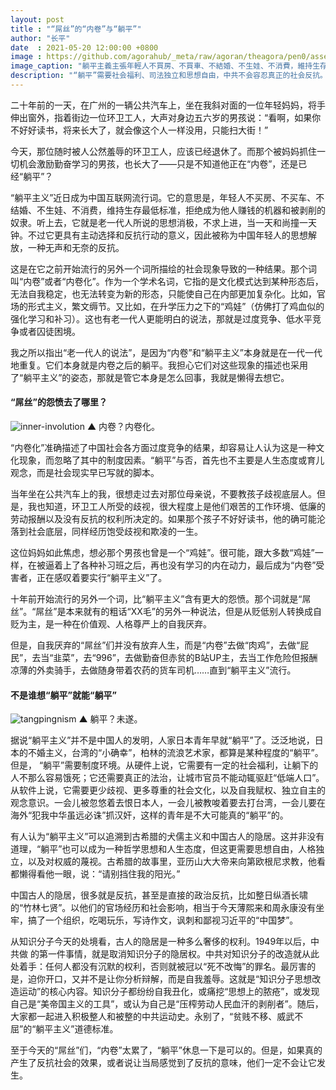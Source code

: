 ```yaml
---
layout: post
title : "“屌丝”的“内卷”与“躺平”"
author: "长平"
date  : 2021-05-20 12:00:00 +0800
image : https://github.com/agorahub/_meta/raw/agoran/theagora/pen0/assets/images/c1/c1-20210520-01.jpg
image_caption: "躺平主義主張年輕人不買房、不買車、不結婚、不生娃、不消費，維持生存的最低標準，拒絕成為他人賺錢的機器和被剝削的奴隸。"
description: "“躺平”需要社会福利、司法独立和思想自由，中共不会容忍真正的社会反抗。"
---
```


二十年前的一天，在广州的一辆公共汽车上，坐在我斜对面的一位年轻妈妈，将手伸出窗外，指着街边一位环卫工人，大声对身边五六岁的男孩说：“看啊，如果你不好好读书，将来长大了，就会像这个人一样没用，只能扫大街！”

<!--more-->

今天，那位随时被人公然羞辱的环卫工人，应该已经退休了。而那个被妈妈抓住一切机会激励勤奋学习的男孩，也长大了——只是不知道他正在“内卷”，还是已经“躺平”？

“躺平主义”近日成为中国互联网流行词。它的意思是，年轻人不买房、不买车、不结婚、不生娃、不消费，维持生存最低标准，拒绝成为他人赚钱的机器和被剥削的奴隶。听上去，它就是老一代人所说的思想消极，不求上进，当一天和尚撞一天钟。不过它更具有主动选择和反抗行动的意义，因此被称为中国年轻人的思想解放，一种无声和无奈的反抗。

这是在它之前开始流行的另外一个词所描绘的社会现象导致的一种结果。那个词叫“内卷”或者“内卷化”。作为一个学术名词，它指的是文化模式达到某种形态后，无法自我稳定，也无法转变为新的形态，只能使自己在内部更加复杂化。比如，官场的形式主义，繁文缛节。又比如，在升学压力之下的“鸡娃”（仿佛打了鸡血似的强化学习和补习）。这也有老一代人更能明白的说法，那就是过度竞争、低水平竞争或者囚徒困境。

我之所以指出“老一代人的说法”，是因为“内卷”和“躺平主义”本身就是在一代一代地重复。它们本身就是内卷之后的躺平。我担心它们对这些现象的描述也采用了“躺平主义”的姿态，那就是管它本身是怎么回事，我就是懒得去想它。

#### “屌丝”的怨愤去了哪里？

![inner-involution](https://github.com/agorahub/_meta/raw/agoran/theagora/pen0/assets/images/c1/c1-20210520-011.jpg)
▲ 内卷？内卷化。

“内卷化”准确描述了中国社会各方面过度竞争的结果，却容易让人认为这是一种文化现象，而忽略了其中的制度因素。“躺平”与否，首先也不主要是人生态度或育儿观念，而是社会现实早已写就的脚本。

当年坐在公共汽车上的我，很想走过去对那位母亲说，不要教孩子歧视底层人。但是，我也知道，环卫工人所受的歧视，很大程度上是他们艰苦的工作环境、低廉的劳动报酬以及没有反抗的权利所决定的。如果那个孩子不好好读书，他的确可能沦落到社会底层，同样经历饱受歧视和欺凌的一生。

这位妈妈如此焦虑，想必那个男孩也曾是一个“鸡娃”。很可能，跟大多数“鸡娃”一样，在被逼着上了各种补习班之后，再也没有学习的内在动力，最后成为“内卷”受害者，正在感叹着要实行“躺平主义”了。

十年前开始流行的另外一个词，比“躺平主义”含有更大的怨愤。那个词就是“屌丝”。“屌丝”是本来就有的粗话“XX毛”的另外一种说法，但是从贬低别人转换成自贬为主，是一种在价值观、人格尊严上的自我厌弃。

但是，自我厌弃的“屌丝”们并没有放弃人生，而是“内卷”去做“肉鸡”，去做“屁民”，去当“韭菜”，去“996”，去做勤奋但赤贫的B站UP主，去当工作危险但报酬凉薄的外卖骑手，去做随身带着农药的货车司机……直到“躺平主义”流行。

#### 不是谁想“躺平”就能“躺平”

![tangpingnism](https://github.com/agorahub/_meta/raw/agoran/theagora/pen0/assets/images/c1/c1-20210520-012.jpg)
▲ 躺平？未遂。

据说“躺平主义”并不是中国人的发明，人家日本青年早就“躺平”了。泛泛地说，日本的不婚主义，台湾的“小确幸”，柏林的流浪艺术家，都算是某种程度的“躺平”。但是， “躺平”需要制度环境。从硬件上说，它需要有一定的社会福利，让躺下的人不那么容易饿死；它还需要真正的法治，让城市官员不能动辄驱赶“低端人口”。从软件上说，它需要更少歧视、更多尊重的社会文化，以及自我赋权、独立自主的观念意识。一会儿被忽悠着去恨日本人，一会儿被教唆着要去打台湾，一会儿要在海外“犯我中华虽远必诛”抓汉奸，这样的青年是不大可能真的“躺平”的。

有人认为“躺平主义”可以追溯到古希腊的犬儒主义和中国古人的隐居。这并非没有道理，“躺平”也可以成为一种哲学思想和人生态度，但这更需要思想自由，人格独立，以及对权威的蔑视。古希腊的故事里，亚历山大大帝来向第欧根尼求教，他看都懒得看他一眼，说：“请别挡住我的阳光。”

中国古人的隐居，很多就是反抗，甚至是直接的政治反抗，比如整日纵酒长啸的“竹林七贤”。以他们的官场经历和社会影响，相当于今天薄熙来和周永康没有坐牢，搞了一个组织，吃喝玩乐，写诗作文，讽刺和鄙视习近平的“中国梦”。

从知识分子今天的处境看，古人的隐居是一种多么奢侈的权利。1949年以后，中共做 的第一件事情，就是取消知识分子的隐居权。中共对知识分子的改造就从此处着手：任何人都没有沉默的权利，否则就被冠以“死不改悔”的罪名。最厉害的是，迫你开口，又并不是让你分析辩解，而是自我羞辱。这就是“知识分子思想改造运动”的核心内容。知识分子都纷纷自我丑化，或痛挖“思想上的脓疮”，或发现自己是“美帝国主义的工具”，或认为自己是“压榨劳动人民血汗的剥削者”。随后，大家都一起进入积极整人和被整的中共运动史。永别了，“贫贱不移、威武不屈”的“躺平主义”道德标准。

至于今天的“屌丝”们，“内卷”太累了，“躺平”休息一下是可以的。但是，如果真的产生了反抗社会的效果，或者说让当局感觉到了反抗的意味，他们一定不会让它发生。


<!--END-->